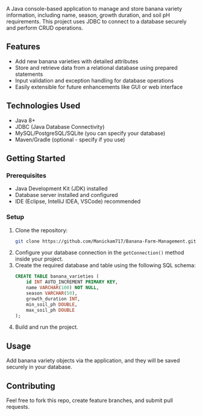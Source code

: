 A Java console-based application to manage and store banana variety information, including name, season, growth duration, and soil pH requirements. This project uses JDBC to connect to a database securely and perform CRUD operations.

## Features

- Add new banana varieties with detailed attributes
- Store and retrieve data from a relational database using prepared statements
- Input validation and exception handling for database operations
- Easily extensible for future enhancements like GUI or web interface

## Technologies Used

- Java 8+
- JDBC (Java Database Connectivity)
- MySQL/PostgreSQL/SQLite (you can specify your database)
- Maven/Gradle (optional - specify if you use)

## Getting Started

### Prerequisites

- Java Development Kit (JDK) installed
- Database server installed and configured
- IDE (Eclipse, IntelliJ IDEA, VSCode) recommended

### Setup

1. Clone the repository:
   ```bash
   git clone https://github.com/Manickam717/Banana-Farm-Management.git
   ```
2. Configure your database connection in the `getConnection()` method inside your project.
3. Create the required database and table using the following SQL schema:
   ```sql
   CREATE TABLE banana_varieties (
       id INT AUTO_INCREMENT PRIMARY KEY,
       name VARCHAR(100) NOT NULL,
       season VARCHAR(50),
       growth_duration INT,
       min_soil_ph DOUBLE,
       max_soil_ph DOUBLE
   );
   ```
4. Build and run the project.

## Usage

Add banana variety objects via the application, and they will be saved securely in your database.

## Contributing

Feel free to fork this repo, create feature branches, and submit pull requests.